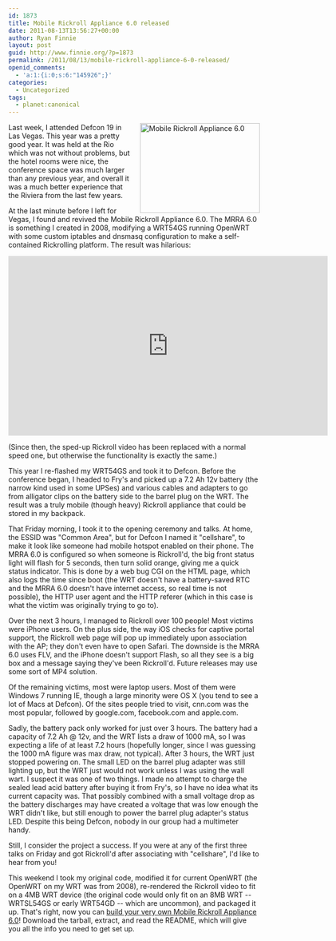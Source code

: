 ```yaml
---
id: 1873
title: Mobile Rickroll Appliance 6.0 released
date: 2011-08-13T13:56:27+00:00
author: Ryan Finnie
layout: post
guid: http://www.finnie.org/?p=1873
permalink: /2011/08/13/mobile-rickroll-appliance-6-0-released/
openid_comments:
  - 'a:1:{i:0;s:6:"145926";}'
categories:
  - Uncategorized
tags:
  - planet:canonical
---
```

<div style="float: right; margin-left: 1em;">
  <a href="http://www.flickr.com/photos/fo0bar/2366164074/" title="Mobile Rickroll Appliance 6.0 by Ryan Finnie, on Flickr"><img src="http://farm4.static.flickr.com/3228/2366164074_fce0ee2d3b_m.jpg" width="240" height="180" alt="Mobile Rickroll Appliance 6.0" /></a>
</div>

Last week, I attended Defcon 19 in Las Vegas. This year was a pretty good year. It was held at the Rio which was not without problems, but the hotel rooms were nice, the conference space was much larger than any previous year, and overall it was a much better experience that the Riviera from the last few years.

At the last minute before I left for Vegas, I found and revived the Mobile Rickroll Appliance 6.0. The MRRA 6.0 is something I created in 2008, modifying a WRT54GS running OpenWRT with some custom iptables and dnsmasq configuration to make a self-contained Rickrolling platform. The result was hilarious:

<iframe width="640" height="360" src="https://www.youtube.com/embed/l0C_wEAx6ao" frameborder="0" allowfullscreen></iframe>

(Since then, the sped-up Rickroll video has been replaced with a normal speed one, but otherwise the functionality is exactly the same.)

This year I re-flashed my WRT54GS and took it to Defcon. Before the conference began, I headed to Fry's and picked up a 7.2 Ah 12v battery (the narrow kind used in some UPSes) and various cables and adapters to go from alligator clips on the battery side to the barrel plug on the WRT. The result was a truly mobile (though heavy) Rickroll appliance that could be stored in my backpack.

That Friday morning, I took it to the opening ceremony and talks. At home, the ESSID was "Common Area", but for Defcon I named it "cellshare", to make it look like someone had mobile hotspot enabled on their phone. The MRRA 6.0 is configured so when someone is Rickroll'd, the big front status light will flash for 5 seconds, then turn solid orange, giving me a quick status indicator. This is done by a web bug CGI on the HTML page, which also logs the time since boot (the WRT doesn't have a battery-saved RTC and the MRRA 6.0 doesn't have internet access, so real time is not possible), the HTTP user agent and the HTTP referer (which in this case is what the victim was originally trying to go to).

Over the next 3 hours, I managed to Rickroll over 100 people! Most victims were iPhone users. On the plus side, the way iOS checks for captive portal support, the Rickroll web page will pop up immediately upon association with the AP; they don't even have to open Safari. The downside is the MRRA 6.0 uses FLV, and the iPhone doesn't support Flash, so all they see is a big box and a message saying they've been Rickroll'd. Future releases may use some sort of MP4 solution.

Of the remaining victims, most were laptop users. Most of them were Windows 7 running IE, though a large minority were OS X (you tend to see a lot of Macs at Defcon). Of the sites people tried to visit, cnn.com was the most popular, followed by google.com, facebook.com and apple.com.

Sadly, the battery pack only worked for just over 3 hours. The battery had a capacity of 7.2 Ah @ 12v, and the WRT lists a draw of 1000 mA, so I was expecting a life of at least 7.2 hours (hopefully longer, since I was guessing the 1000 mA figure was max draw, not typical). After 3 hours, the WRT just stopped powering on. The small LED on the barrel plug adapter was still lighting up, but the WRT just would not work unless I was using the wall wart. I suspect it was one of two things. I made no attempt to charge the sealed lead acid battery after buying it from Fry's, so I have no idea what its current capacity was. That possibly combined with a small voltage drop as the battery discharges may have created a voltage that was low enough the WRT didn't like, but still enough to power the barrel plug adapter's status LED. Despite this being Defcon, nobody in our group had a multimeter handy.

Still, I consider the project a success. If you were at any of the first three talks on Friday and got Rickroll'd after associating with "cellshare", I'd like to hear from you!

This weekend I took my original code, modified it for current OpenWRT (the OpenWRT on my WRT was from 2008), re-rendered the Rickroll video to fit on a 4MB WRT device (the original code would only fit on an 8MB WRT -- WRTSL54GS or early WRT54GD -- which are uncommon), and packaged it up. That's right, now you can [build your very own Mobile Rickroll Appliance 6.0](http://www.finnie.org/software/mrra-6.0/)! Download the tarball, extract, and read the README, which will give you all the info you need to get set up.
